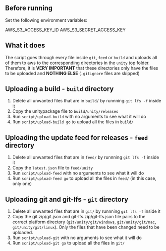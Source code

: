 ## Before running

Set the following environment variables:

AWS_S3_ACCESS_KEY_ID
AWS_S3_SECRET_ACCESS_KEY

## What it does

The script goes through every file inside `git`, `feed` or `build` and uploads all of them to aws to the corresponding directories in the `unity` top folder. Therefore, it is **VERY IMPORTANT** that these directories only have the files to be uploaded and **NOTHING ELSE** (`.gitignore` files are skipped)

## Uploading a build - `build` directory

1. Delete all unwanted files that are in `build/` by runnning `git lfs -f` inside it
2. Copy the unitypackage file to `build/unity/releases`
3. Run `script/upload-build` with no arguments to see what it will do
4. Run `script/upload-build go` to upload all the files in `build/`

## Uploading the update feed for releases - `feed` directory

1. Delete all unwanted files that are in `feed/` by runnning `git lfs -f` inside it
2. Copy the `latest.json` file to `feed/unity`
3. Run `script/upload-feed` with no arguments to see what it will do
4. Run `script/upload-feed go` to upload all the files in `feed/` (in this case, only one)

## Uploading git and git-lfs - `git` directory

1. Delete all unwanted files that are in `git/` by runnning `git lfs -f` inside it
2. Copy the git.zip/git.json and git-lfs.zip/git-lfs.json file pairs to the correct platform directory (`git/unity/git/windows`, `git/unity/git/mac`, `git/unity/git/linux`). Only the files that have been changed need to be uploaded.
3. Run `script/upload-git` with no arguments to see what it will do
4. Run `script/upload-git go` to upload all the files in `git/`
